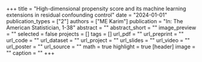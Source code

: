 +++
title = "High-dimensional propensity score and its machine learning extensions in residual confounding control"
date = "2024-01-01"
publication_types = ["2"]
authors = ["ME Karim"]
publication = "In: The American Statistician, 1-38"
abstract = ""
abstract_short = ""
image_preview = ""
selected = false
projects = []
tags = []
url_pdf = ""
url_preprint = ""
url_code = ""
url_dataset = ""
url_project = ""
url_slides = ""
url_video = ""
url_poster = ""
url_source = ""
math = true
highlight = true
[header]
image = ""
caption = ""
+++
